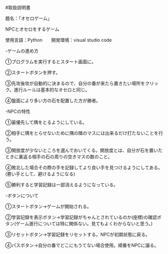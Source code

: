#取扱説明書

題名：「オセロゲーム」

NPCとオセロをするゲーム

使用言語：Python　　開発環境：visual studio code



-ゲームの進め方

➀プログラムを実行するとスタート画面に。

➁スタートボタンを押す。

➂先攻後攻が自動的に決まるので、自分の番が来たら置きたい場所をクリック。進行ルールは基本的なオセロと同じ。

➃盤面により多い方の石を配置した方が勝者。




-NPCの特性

➀最優先して隅をとるようにしている。

➁相手に隅をとらせないために隅の隣のマスには出来るだけ打たないことを行う。

➂開放度が少ないところを選んでおいてくる。開放度とは、自分が石を置いたときに裏返る相手の石の周りの空きマスの数のこと。

➃敗北した場合その際の手を記録してより良い手を見つけるようにしてある。(悪い手として、避けるようになる)

➄勝利すると学習記録は一部消えるようになっている。




-ボタンについて

➀スタートボタン→ゲームが開始される。

➁学習記録を表示ボタン→学習記録がちゃんとされているのか(座標)の確認ボタン(ゲーム進行については特に関係ない。見てもよくわからないと思う。)

➂リセットボタン→学習記録をリセットする。NPCが初期状態に戻る。

➃パスボタン→自分の番でどこにもうてない場合使用。順番をNPCに譲る。


